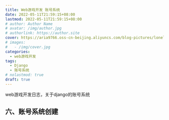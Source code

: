 ```yaml
---
title: Web游戏开发 账号系统
date: 2022-05-11T21:59:15+08:00
lastmod: 2022-05-11T21:59:15+08:00
# author: Author Name
# avatar: /img/author.jpg
# authorlink: https://author.site
cover: https://aria9766.oss-cn-beijing.aliyuncs.com/blog-pictures/lonely%20plannet.jpg
# images:
#   - /img/cover.jpg
categories:
  - web游戏开发
tags:
  - Django
  - 账号系统
# nolastmod: true
draft: true
---
```


web游戏开发日志，关于django的账号系统

<!--more-->

## 六、账号系统创建

